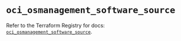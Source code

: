 # `oci_osmanagement_software_source`

Refer to the Terraform Registry for docs: [`oci_osmanagement_software_source`](https://registry.terraform.io/providers/oracle/oci/6.18.0/docs/resources/osmanagement_software_source).
